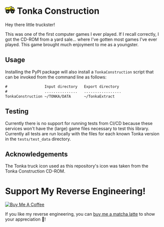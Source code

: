 # <img src="https://raw.githubusercontent.com/npjg/TonkaConstruction/main/.github/favicon.svg" width="32" height="32" alt="Tonka Construction"> Tonka Construction
Hey there little truckster!

This was one of the first computer games I ever played. If I recall correctly, I got the CD-ROM from a yard sale... where I've gotten most games I've ever played. This game brought much enjoyment to me as a youngster.

## Usage
Installing the PyPI package will also install a `TonkaConstruction` script that can be invoked from the command line as follows:
```
#                 Input directory   Export directory
#                 ...............   .................
TonkaConstruction ~/TONKA/DATA      ~/TonkaExtract
```

## Testing
Currently there is no support for running tests from CI/CD because these services won't have the (large) game files necessary to test this library. Currently all tests are run locally with the files for each known Tonka version in the `tests/test_data` directory.

## Acknowledgements
The Tonka truck icon used as this repository's icon was taken from the Tonka Construction CD-ROM.

# Support My Reverse Engineering!
<a href="https://www.buymeacoffee.com/natster" target="_blank"><img src="https://cdn.buymeacoffee.com/buttons/default-orange.png" alt="Buy Me A Coffee" height="41" width="174"></a>

If you like my reverse engineering, you can [buy me a matcha latte](https://www.buymeacoffee.com/natster) to show your appreciation 🍵!